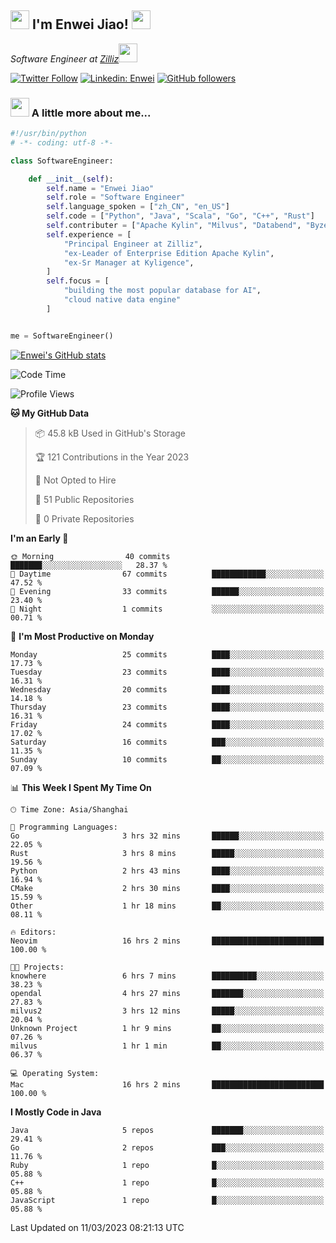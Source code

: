 <h2><img src="https://emojis.slackmojis.com/emojis/images/1531849430/4246/blob-sunglasses.gif?1531849430" width="30"/> I'm  Enwei Jiao! <img src="https://media.giphy.com/media/juBt25nT1KGys/giphy.gif" width=30> </h2>
<!-- <img align='right' src="https://media.giphy.com/media/M9gbBd9nbDrOTu1Mqx/giphy.gif" width="230"> -->
<p><em>Software Engineer at <a href="https://zilliz.com/">Zilliz</a><img src="https://media.giphy.com/media/WUlplcMpOCEmTGBtBW/giphy.gif" width="30"></em></p>

[![Twitter Follow](https://img.shields.io/twitter/follow/misteranmol?label=Follow)](https://twitter.com/intent/follow?screen_name=EnweiJiao)
[![Linkedin: Enwei](https://img.shields.io/badge/-enwei-blue?style=&logo=Linkedin&logoColor=white&link=https://www.linkedin.com/in/enwei-jiao-41192a97)](https://www.linkedin.com/in/enwei-jiao-41192a97/)
[![GitHub followers](https://img.shields.io/github/followers/jiaoew1991?label=Follow&style=social)](https://github.com/jiaoew1991)


### <img src="https://media.giphy.com/media/VgCDAzcKvsR6OM0uWg/giphy.gif" width="30"> A little more about me...  

```python
#!/usr/bin/python
# -*- coding: utf-8 -*-

class SoftwareEngineer:

    def __init__(self):
        self.name = "Enwei Jiao"
        self.role = "Software Engineer"
        self.language_spoken = ["zh_CN", "en_US"]
        self.code = ["Python", "Java", "Scala", "Go", "C++", "Rust"]
        self.contributer = ["Apache Kylin", "Milvus", "Databend", "Byzer-Lang"]
        self.experience = [
            "Principal Engineer at Zilliz",
            "ex-Leader of Enterprise Edition Apache Kylin",
            "ex-Sr Manager at Kyligence",
        ]
        self.focus = [
            "building the most popular database for AI",
            "cloud native data engine"
        ]


me = SoftwareEngineer()
```

[![Enwei's GitHub stats](https://github-readme-stats.vercel.app/api?username=jiaoew1991&count_private=true&show_icons=true)](https://github.com/jiaoew1991/jiaoew1991)

<!-- [![Top Langs](https://github-readme-stats.vercel.app/api/top-langs/?username=jiaoew1991&layout=compact)](https://github.com/jiaoew1991/jiaoew1991) -->

<!--START_SECTION:waka-->
![Code Time](http://img.shields.io/badge/Code%20Time-562%20hrs%2018%20mins-blue)

![Profile Views](http://img.shields.io/badge/Profile%20Views-7-blue)

**🐱 My GitHub Data** 

> 📦 45.8 kB Used in GitHub's Storage 
 > 
> 🏆 121 Contributions in the Year 2023
 > 
> 🚫 Not Opted to Hire
 > 
> 📜 51 Public Repositories 
 > 
> 🔑 0 Private Repositories 
 > 
**I'm an Early 🐤** 

```text
🌞 Morning                40 commits          ███████░░░░░░░░░░░░░░░░░░   28.37 % 
🌆 Daytime                67 commits          ████████████░░░░░░░░░░░░░   47.52 % 
🌃 Evening                33 commits          ██████░░░░░░░░░░░░░░░░░░░   23.40 % 
🌙 Night                  1 commits           ░░░░░░░░░░░░░░░░░░░░░░░░░   00.71 % 
```
📅 **I'm Most Productive on Monday** 

```text
Monday                   25 commits          ████░░░░░░░░░░░░░░░░░░░░░   17.73 % 
Tuesday                  23 commits          ████░░░░░░░░░░░░░░░░░░░░░   16.31 % 
Wednesday                20 commits          ████░░░░░░░░░░░░░░░░░░░░░   14.18 % 
Thursday                 23 commits          ████░░░░░░░░░░░░░░░░░░░░░   16.31 % 
Friday                   24 commits          ████░░░░░░░░░░░░░░░░░░░░░   17.02 % 
Saturday                 16 commits          ███░░░░░░░░░░░░░░░░░░░░░░   11.35 % 
Sunday                   10 commits          ██░░░░░░░░░░░░░░░░░░░░░░░   07.09 % 
```


📊 **This Week I Spent My Time On** 

```text
🕑︎ Time Zone: Asia/Shanghai

💬 Programming Languages: 
Go                       3 hrs 32 mins       ██████░░░░░░░░░░░░░░░░░░░   22.05 % 
Rust                     3 hrs 8 mins        █████░░░░░░░░░░░░░░░░░░░░   19.56 % 
Python                   2 hrs 43 mins       ████░░░░░░░░░░░░░░░░░░░░░   16.94 % 
CMake                    2 hrs 30 mins       ████░░░░░░░░░░░░░░░░░░░░░   15.59 % 
Other                    1 hr 18 mins        ██░░░░░░░░░░░░░░░░░░░░░░░   08.11 % 

🔥 Editors: 
Neovim                   16 hrs 2 mins       █████████████████████████   100.00 % 

🐱‍💻 Projects: 
knowhere                 6 hrs 7 mins        ██████████░░░░░░░░░░░░░░░   38.23 % 
opendal                  4 hrs 27 mins       ███████░░░░░░░░░░░░░░░░░░   27.83 % 
milvus2                  3 hrs 12 mins       █████░░░░░░░░░░░░░░░░░░░░   20.04 % 
Unknown Project          1 hr 9 mins         ██░░░░░░░░░░░░░░░░░░░░░░░   07.26 % 
milvus                   1 hr 1 min          ██░░░░░░░░░░░░░░░░░░░░░░░   06.37 % 

💻 Operating System: 
Mac                      16 hrs 2 mins       █████████████████████████   100.00 % 
```

**I Mostly Code in Java** 

```text
Java                     5 repos             ███████░░░░░░░░░░░░░░░░░░   29.41 % 
Go                       2 repos             ███░░░░░░░░░░░░░░░░░░░░░░   11.76 % 
Ruby                     1 repo              █░░░░░░░░░░░░░░░░░░░░░░░░   05.88 % 
C++                      1 repo              █░░░░░░░░░░░░░░░░░░░░░░░░   05.88 % 
JavaScript               1 repo              █░░░░░░░░░░░░░░░░░░░░░░░░   05.88 % 
```




 Last Updated on 11/03/2023 08:21:13 UTC
<!--END_SECTION:waka-->
